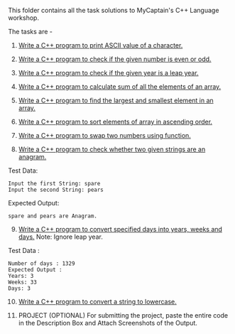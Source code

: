 This folder contains all the task solutions to MyCaptain's C++ Language workshop.

The tasks are -

1. [Write a C++ program to print ASCII value of a character.](task1.cpp)

2. [Write a C++ program to check if the given number is even or odd.](task2.cpp)

3. [Write a C++ program to check if the given year is a leap year.](task3.cpp)

4. [Write a C++ program to calculate sum of all the elements of an array.](task4.cpp)

5. [Write a C++ program to find the largest and smallest element in an array.](task5.cpp)

6. [Write a C++ program to sort elements of array in ascending order.](task6.cpp)

7. [Write a C++ program to swap two numbers using function.](task7.cpp)

8. [Write a C++ program to check whether two given strings are an anagram.](task8.cpp)

Test Data:
```
Input the first String: spare
Input the second String: pears
```
Expected Output:
```
spare and pears are Anagram.
```

9. [Write a C++ program to convert specified days into years, weeks and days.](task9.cpp)
Note: Ignore leap year.

Test Data :
```
Number of days : 1329
Expected Output :
Years: 3
Weeks: 33
Days: 3
```

10. [Write a C++ program to convert a string to lowercase.](task10.cpp)

11. PROJECT (OPTIONAL)
For submitting the project, paste the entire code in the Description Box and Attach Screenshots of the Output.
